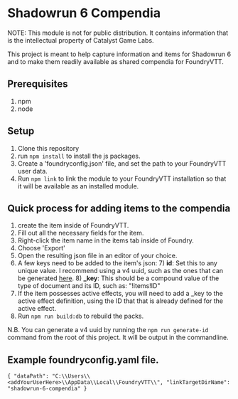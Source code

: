 # Shadowrun 6 Compendia

NOTE:  This module is not for public distribution.  It contains information that is the intellectual property of 
Catalyst Game Labs.

This project is meant to help capture information and items for Shadowrun 6 and to make them readily available as shared
compendia for FoundryVTT.

## Prerequisites
1) npm
2) node

## Setup
1) Clone this repository
2) run `npm install` to install the js packages.
3) Create a 'foundryconfig.json' file, and set the path to your FoundryVTT user data.
4) Run `npm link` to link the module to your FoundryVTT installation so that it will be available as an installed module.

## Quick process for adding items to the compendia

1) create the item inside of FoundryVTT.
2) Fill out all the necessary fields for the item.
3) Right-click the item name in the items tab inside of Foundry.
4) Choose 'Export'
5) Open the resulting json file in an editor of your choice.
6) A few keys need to be added to the item's json:
   7) **id**:  Set this to any unique value.  I recommend using a v4 uuid, such as the ones that can be generated 
   [here](https://www.uuidgenerator.net/version4).
   8) **_key**: This should be a compound value of the type of document and its ID, such as: "!items!ID"
9) If the item possesses active effects, you will need to add a _key to the active effect definition, using the ID that
that is already defined for the active effect.
10) Run `npm run build:db` to rebuild the packs.

N.B. You can generate a v4 uuid by running the `npm run generate-id` command from the root of this project.  It will be
output in the commandline.

## Example foundryconfig.yaml file.

```
{ "dataPath": "C:\\Users\\<addYourUserHere>\\AppData\\Local\\FoundryVTT\\", "linkTargetDirName": "shadowrun-6-compendia" } 
```
